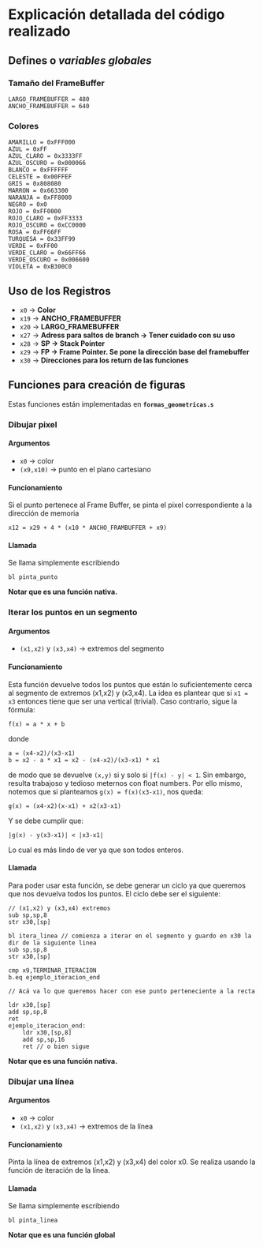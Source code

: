 # Explicación detallada del código realizado

## Defines o *variables globales*

### Tamaño del FrameBuffer
```
LARGO_FRAMEBUFFER = 480
ANCHO_FRAMEBUFFER = 640
```



### Colores
```
AMARILLO = 0xFFF000
AZUL = 0xFF
AZUL_CLARO = 0x3333FF
AZUL_OSCURO = 0x000066
BLANCO = 0xFFFFFF
CELESTE = 0x00FFEF
GRIS = 0x808080
MARRON = 0x663300
NARANJA = 0xFF8000
NEGRO = 0x0
ROJO = 0xFF0000
ROJO_CLARO = 0xFF3333
ROJO_OSCURO = 0xCC0000
ROSA = 0xFF66FF
TURQUESA = 0x33FF99
VERDE = 0xFF00
VERDE_CLARO = 0x66FF66
VERDE_OSCURO = 0x006600
VIOLETA = 0xB300C0
```



## Uso de los Registros

* `x0` -> **Color**
* `x19` -> **ANCHO_FRAMEBUFFER**
* `x20` -> **LARGO_FRAMEBUFFER**
* `x27` -> **Adress para saltos de branch -> Tener cuidado con su uso**
* `x28` -> **SP -> Stack Pointer**
* `x29` -> **FP -> Frame Pointer. Se pone la dirección base del framebuffer**
* `x30` -> **Direcciones para los return de las funciones**



## Funciones para creación de figuras

Estas funciones están implementadas en **`formas_geometricas.s`**

### Dibujar pixel

#### Argumentos

* `x0` -> color
* `(x9,x10)` -> punto en el plano cartesiano

#### Funcionamiento

Si el punto pertenece al Frame Buffer, se pinta el pixel correspondiente a la dirección de memoria
```
x12 = x29 + 4 * (x10 * ANCHO_FRAMBUFFER + x9)
```

#### Llamada

Se llama simplemente escribiendo
```
bl pinta_punto
```
**Notar que es una función nativa.**


### Iterar los puntos en un segmento

#### Argumentos

* `(x1,x2)` y `(x3,x4)` -> extremos del segmento

#### Funcionamiento

Esta función devuelve todos los puntos que están lo suficientemente cerca al segmento de extremos (x1,x2) y (x3,x4). La idea es plantear que si `x1 = x3` entonces tiene que ser una vertical (trivial). Caso contrario, sigue la fórmula:
```
f(x) = a * x + b
```
donde
```
a = (x4-x2)/(x3-x1)
b = x2 - a * x1 = x2 - (x4-x2)/(x3-x1) * x1
```
de modo que se devuelve `(x,y)` si y solo si `|f(x) - y| < 1`. Sin embargo, resulta trabajoso y tedioso meternos con float numbers. Por ello mismo, notemos que si planteamos `g(x) = f(x)(x3-x1)`, nos queda:
```
g(x) = (x4-x2)(x-x1) + x2(x3-x1)
```
Y se debe cumplir que:
```
|g(x) - y(x3-x1)| < |x3-x1|
```
Lo cual es más lindo de ver ya que son todos enteros.

#### Llamada

Para poder usar esta función, se debe generar un ciclo ya que queremos que nos devuelva todos los puntos. El ciclo debe ser el siguiente:
```
// (x1,x2) y (x3,x4) extremos
sub sp,sp,8
str x30,[sp]

bl itera_linea // comienza a iterar en el segmento y guardo en x30 la dir de la siguiente linea
sub sp,sp,8
str x30,[sp]

cmp x9,TERMINAR_ITERACION
b.eq ejemplo_iteracion_end

// Acá va lo que queremos hacer con ese punto perteneciente a la recta

ldr x30,[sp]
add sp,sp,8
ret
ejemplo_iteracion_end:
    ldr x30,[sp,8]
    add sp,sp,16
    ret // o bien sigue
```

**Notar que es una función nativa.**


### Dibujar una línea

#### Argumentos

* `x0` -> color
* `(x1,x2)` y `(x3,x4)` -> extremos de la línea

#### Funcionamiento

Pinta la línea de extremos (x1,x2) y (x3,x4) del color x0. Se realiza usando la función de iteración de la línea.

#### Llamada

Se llama simplemente escribiendo
```
bl pinta_linea
```

**Notar que es una función global**